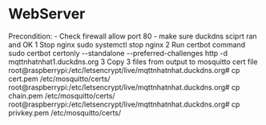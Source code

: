 # WebServer

Precondition:
    - Check firewall allow port 80
    - make sure duckdns sciprt ran and OK
1 Stop nginx 
      sudo systemctl stop nginx 
2 Run certbot command
      sudo certbot certonly --standalone --preferred-challenges http -d mqttnhatnhat1.duckdns.org
3 Copy 3 files from output to mosquitto cert file
root@raspberrypi:/etc/letsencrypt/live/mqttnhatnhat.duckdns.org# cp cert.pem /etc/mosquitto/certs/
root@raspberrypi:/etc/letsencrypt/live/mqttnhatnhat.duckdns.org# cp chain.pem /etc/mosquitto/certs/    
root@raspberrypi:/etc/letsencrypt/live/mqttnhatnhat.duckdns.org# cp privkey.pem /etc/mosquitto/certs/
